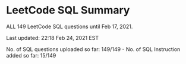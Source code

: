 # LeetCode SQL Summary
ALL 149 LeetCode SQL questions until Feb 17, 2021.

Last updated: 22:18 Feb 24, 2021 EST

No. of SQL questions uploaded so far: 149/149 - No. of SQL Instruction added so far: 15/149
